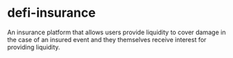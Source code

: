 # defi-insurance
An insurance platform that allows users provide liquidity to cover damage in the case of an insured event and they themselves receive interest for providing liquidity.
